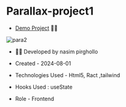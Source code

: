 # Parallax-project1
- [Demo Project](https://parallax-project1-virid.vercel.app/) 👩‍💻

  


![para2](https://github.com/user-attachments/assets/ca4fb56b-31b2-4a25-a7ba-ca8ae9086fce)






- 👩‍🎓 Developed by nasim pirghollo

- Created - 2024-08-01

- Technologies Used - Html5, Ract ,tailwind 

- Hooks Used : useState 

- Role - Frontend
